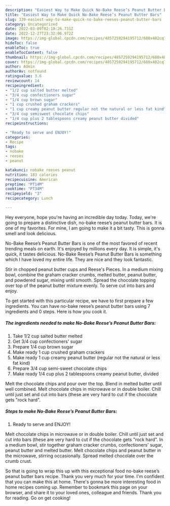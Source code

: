 ```yaml
---
description: "Easiest Way to Make Quick No-Bake Reese’s Peanut Butter Bars"
title: "Easiest Way to Make Quick No-Bake Reese’s Peanut Butter Bars"
slug: 339-easiest-way-to-make-quick-no-bake-reeses-peanut-butter-bars
category: Uncategorized
date: 2022-03-09T02:10:26.731Z
date: 2022-12-27T23:32:06.972Z
image: https://img-global.cpcdn.com/recipes/4857259294195712/680x482cq70/no-bake-reeses-peanut-butter-bars-recipe-main-photo.jpg
hideToc: false
enableToc: true
enableTocContent: false
thumbnail: https://img-global.cpcdn.com/recipes/4857259294195712/680x482cq70/no-bake-reeses-peanut-butter-bars-recipe-main-photo.jpg
cover: https://img-global.cpcdn.com/recipes/4857259294195712/680x482cq70/no-bake-reeses-peanut-butter-bars-recipe-main-photo.jpg
author: Admin
authorAv: notfound
ratingvalue: 3.6
reviewcount: 14
recipeingredient:
- "1/2 cup salted butter melted"
- "3/4 cup confectioners sugar"
- "1/4 cup brown sugar"
- "1 cup crushed graham crackers"
- "1 cup creamy peanut butter regular not the natural or less fat kind"
- "3/4 cup semisweet chocolate chips"
- "1/4 cup plus 2 tablespoons creamy peanut butter divided"
recipeinstructions:

- "Ready to serve and ENJOY!"
categories:
- Recipe
tags:
- nobake
- reeses
- peanut

katakunci: nobake reeses peanut 
nutrition: 183 calories
recipecuisine: American
preptime: "PT14M"
cooktime: "PT34M"
recipeyield: "3"
recipecategory: Lunch

---
```



Hey everyone, hope you're having an incredible day today. Today, we're going to prepare a distinctive dish, no-bake reese’s peanut butter bars. It is one of my favorites. For mine, I am going to make it a bit tasty. This is gonna smell and look delicious.

No-Bake Reese’s Peanut Butter Bars is one of the most favored of recent trending meals on earth. It's enjoyed by millions every day. It is simple, it's quick, it tastes delicious. No-Bake Reese’s Peanut Butter Bars is something which I have loved my entire life. They are nice and they look fantastic.

Stir in chopped peanut butter cups and Reese&#39;s Pieces. In a medium mixing bowl, combine the graham cracker crumbs, melted butter, peanut butter, and powdered sugar, mixing until smooth. Spread the chocolate topping over top of the peanut butter mixture evenly. To serve cut into bars and enjoy.


To get started with this particular recipe, we have to first prepare a few ingredients. You can have no-bake reese’s peanut butter bars using 7 ingredients and 0 steps. Here is how you cook it.

<!--inarticleads1-->

##### The ingredients needed to make No-Bake Reese’s Peanut Butter Bars:

1. Take 1/2 cup salted butter melted
1. Get 3/4 cup confectioners&#39; sugar
1. Prepare 1/4 cup brown sugar
1. Make ready 1 cup crushed graham crackers
1. Make ready 1 cup creamy peanut butter (regular not the natural or less fat kind)
1. Prepare 3/4 cup semi-sweet chocolate chips
1. Make ready 1/4 cup plus 2 tablespoons creamy peanut butter, divided


Melt the chocolate chips and pour over the top. Blend in melted butter until well combined. Melt chocolate chips in microwave or in double boiler. Chill until just set and cut into bars (these are very hard to cut if the chocolate gets &#34;rock hard&#34;. 

<!--inarticleads2-->

##### Steps to make No-Bake Reese’s Peanut Butter Bars:


1. Ready to serve and ENJOY!

Melt chocolate chips in microwave or in double boiler. Chill until just set and cut into bars (these are very hard to cut if the chocolate gets &#34;rock hard&#34;. In a medium bowl, stir together graham cracker crumbs, confectioners&#39; sugar, peanut butter and melted butter. Melt chocolate chips and peanut butter in the microwave, stirring occasionally. Spread melted chocolate over the crumb crust. 

So that is going to wrap this up with this exceptional food no-bake reese’s peanut butter bars recipe. Thank you very much for your time. I'm confident that you can make this at home. There's gonna be more interesting food in home recipes coming up. Remember to bookmark this page on your browser, and share it to your loved ones, colleague and friends. Thank you for reading. Go on get cooking!
